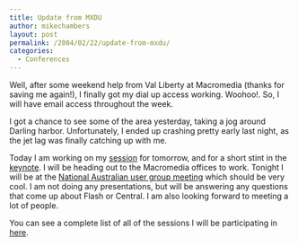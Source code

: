 ```yaml
---
title: Update from MXDU
author: mikechambers
layout: post
permalink: /2004/02/22/update-from-mxdu/
categories:
  - Conferences
---
```



Well, after some weekend help from Val Liberty at Macromedia (thanks for saving me again!), I finally got my dial up access working. Woohoo!. So, I will have email access throughout the week.

I got a chance to see some of the area yesterday, taking a jog around Darling harbor. Unfortunately, I ended up crashing pretty early last night, as the jet lag was finally catching up with me.

Today I am working on my [session][1] for tomorrow, and for a short stint in the [keynote][2]. I will be heading out to the Macromedia offices to work. Tonight I will be at the [National Australian user group meeting][3] which should be very cool. I am not doing any presentations, but will be answering any questions that come up about Flash or Central. I am also looking forward to meeting a lot of people.

You can see a complete list of all of the sessions I will be participating in [here][4].</p>

 [1]: http://www.mxdu.com/go/agenda/experience/central-flash-on-the-desktop
 [2]: http://www.mxdu.com/go/agenda/general/keynote-web-application-renaissance
 [3]: http://www.mxdu.com/go/agenda/general/mug-web-standards-group/national-mug-meeting
 [4]: http://www.mxdu.com/go/speakers/mike-chambers